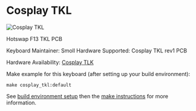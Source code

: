 # Cosplay TKL

![Cosplay TKL](https://i.imgur.com/K33kCEl.jpg)

Hotswap F13 TKL PCB

Keyboard Maintainer: Smoll
Hardware Supported: Cosplay TKL rev1 PCB

Hardware Availability: [Cosplay TLK](https://smollkeebs.com)

Make example for this keyboard (after setting up your build environment):

    make cosplay_tkl:default

See [build environment setup](https://docs.qmk.fm/#/getting_started_build_tools) then the [make instructions](https://docs.qmk.fm/#/getting_started_make_guide) for more information.
